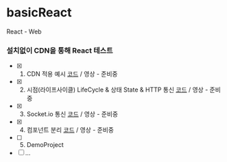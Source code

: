 # basicReact
React - Web

### 설치없이 CDN을 통해 React 테스트
- [x] 1. CDN 적용 예시 [코드](https://github.com/doyle-flutter/basicReact/tree/main/reactCdn) / 영상 - 준비중
- [x] 2. 시점(라이프사이클) LifeCycle & 상태 State & HTTP 통신 [코드](https://github.com/doyle-flutter/basicReact/tree/main/httpConnect) / 영상 - 준비중
- [x] 3. Socket.io 통신 [코드](https://github.com/doyle-flutter/basicReact/tree/main/socketIo) / 영상 - 준비중
- [x] 4. 컴포넌트 분리 [코드](https://github.com/doyle-flutter/basicReact/blob/main/detachComponent/react.html) / 영상 - 준비중
- [ ] 5. DemoProject 
- [ ] ...
